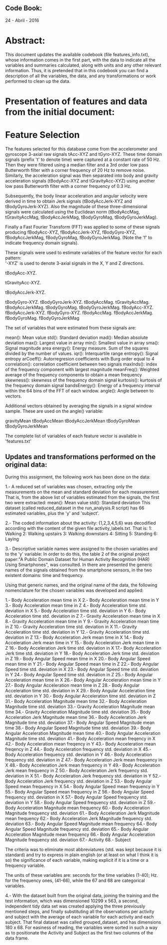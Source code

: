 ## Code Book:
24 - Abril - 2016

# Abstract:
This document updates the available codebook (file features_info.txt), whose information comes in the first part, with the data to indicate all the variables and summaries calculated, along with units and any other relevant information.
Thus, it is pretended that in this codebook you can find a description of all the variables, the data, and any transformations or work performed to clean up the data.

# Presentation of features and data from the initial document:

Feature Selection 
=================

The features selected for this database come from the accelerometer and gyroscope 3-axial raw signals tAcc-XYZ and tGyro-XYZ. These time domain signals (prefix 't' to denote time) were captured at a constant rate of 50 Hz. Then they were filtered using a median filter and a 3rd order low pass Butterworth filter with a corner frequency of 20 Hz to remove noise. Similarly, the acceleration signal was then separated into body and gravity acceleration signals (tBodyAcc-XYZ and tGravityAcc-XYZ) using another low pass Butterworth filter with a corner frequency of 0.3 Hz. 

Subsequently, the body linear acceleration and angular velocity were derived in time to obtain Jerk signals (tBodyAccJerk-XYZ and tBodyGyroJerk-XYZ). Also the magnitude of these three-dimensional signals were calculated using the Euclidean norm (tBodyAccMag, tGravityAccMag, tBodyAccJerkMag, tBodyGyroMag, tBodyGyroJerkMag). 

Finally a Fast Fourier Transform (FFT) was applied to some of these signals producing fBodyAcc-XYZ, fBodyAccJerk-XYZ, fBodyGyro-XYZ, fBodyAccJerkMag, fBodyGyroMag, fBodyGyroJerkMag. (Note the 'f' to indicate frequency domain signals). 

These signals were used to estimate variables of the feature vector for each pattern:  
'-XYZ' is used to denote 3-axial signals in the X, Y and Z directions.

tBodyAcc-XYZ.

tGravityAcc-XYZ.

tBodyAccJerk-XYZ.

tBodyGyro-XYZ.
tBodyGyroJerk-XYZ.
tBodyAccMag.
tGravityAccMag.
tBodyAccJerkMag.
tBodyGyroMag.
tBodyGyroJerkMag.
fBodyAcc-XYZ.
fBodyAccJerk-XYZ.
fBodyGyro-XYZ.
fBodyAccMag.
fBodyAccJerkMag.
fBodyGyroMag.
fBodyGyroJerkMag

The set of variables that were estimated from these signals are: 

mean(): Mean value
std(): Standard deviation
mad(): Median absolute deviation 
max(): Largest value in array
min(): Smallest value in array
sma(): Signal magnitude area
energy(): Energy measure. Sum of the squares divided by the number of values. 
iqr(): Interquartile range 
entropy(): Signal entropy
arCoeff(): Autorregresion coefficients with Burg order equal to 4
correlation(): correlation coefficient between two signals
maxInds(): index of the frequency component with largest magnitude
meanFreq(): Weighted average of the frequency components to obtain a mean frequency
skewness(): skewness of the frequency domain signal 
kurtosis(): kurtosis of the frequency domain signal 
bandsEnergy(): Energy of a frequency interval within the 64 bins of the FFT of each window.
angle(): Angle between to vectors.

Additional vectors obtained by averaging the signals in a signal window sample. These are used on the angle() variable:

gravityMean
tBodyAccMean
tBodyAccJerkMean
tBodyGyroMean
tBodyGyroJerkMean

The complete list of variables of each feature vector is available in 'features.txt'

## Updates and transformations performed on the original data:

During this assignment, the following work has been done on the data:

1.- A reduced set of variables was chosen, extracting only the measurements on the mean and standard deviation for each measurement. That is, from the above list of variables estimated from the signals, the first two were extracted:
mean(): Mean value
std(): Standard deviation
This dataset (called reduced\_dataset in the run_analysis.R script) has 66 estimated variables, plus the 'y' and 'subject'.

2.- The coded information about the activity: {1,2,3,4,5,6} was decodified according with the content of the given file activity\_labels.txt. That is: 
1: Walking
2: Walking upstairs
3: Walking downstairs
4: Sitting
5: Standing
6: Laying

3.- Descriptive variable names were assigned to the chosen variables and to the 'y' variable:
In order to do this, the table 2 of the original project paper:"A Public Domain Dataset for Human Activity Recognition (HAR) Using Smartphones", was consulted. In there are presented the generic names of the signals obtained from the smartphone sensors, in the two existent domains: time and frequency.

Using that generic names, and the original name of the data, the following nomenclature for the chosen variables was developed and applied:

 1.- Body Acceleration mean time in X
 2.- Body Acceleration mean time in Y
 3.- Body Acceleration mean time in Z
 4.- Body Acceleration time std. deviation in X
 5.- Body Acceleration time std. deviation in Y
 6.- Body Acceleration time std. deviation in Z
 7.- Gravity Acceleration mean time in X
 8.- Gravity Acceleration mean time in Y
 9.- Gravity Acceleration mean time in Z
10.- Gravity Acceleration time std. deviation in X
11.- Gravity Acceleration time std. deviation in Y
12.- Gravity Acceleration time std. deviation in Z
13.- Body Acceleration Jerk mean time in X
14.- Body Acceleration Jerk mean time in Y
15.- Body Acceleration Jerk mean time in Z
16.- Body Acceleration Jerk time std. deviation in X
17.- Body Acceleration Jerk time std. deviation in Y
18.- Body Acceleration Jerk time std. deviation in Z
19.- Body Angular Speed mean time in X
20.- Body Angular Speed mean time in Y
21.- Body Angular Speed mean time in Z
22.- Body Angular Speed time std. deviation in X
23.- Body Angular Speed time std. deviation in Y
24.- Body Angular Speed time std. deviation in Z
25.- Body Angular Acceleration mean time in X
26.- Body Angular Acceleration mean time in Y
27.- Body Angular Acceleration mean time in Z
28.- Body Angular Acceleration time std. deviation in X
29.- Body Angular Acceleration time std. deviation in Y
30.- Body Angular Acceleration time std. deviation in Z
31.- Body Acceleration Magnitude mean time
32.- Body Acceleration Magnitude time std. deviation
33.- Gravity Acceleration Magnitude mean time
34.- Gravity Acceleration Magnitude time std. deviation
35.- Body Acceleration Jerk Magnitude mean time
36.- Body Acceleration Jerk Magnitude time std. deviation
37.- Body Angular Speed Magnitude mean time
38.- Body Angular Speed Magnitude time std. deviation
39.- Body Angular Acceleration Magnitude mean time
40.- Body Angular Acceleration Magnitude time std. deviation
41.- Body Acceleration mean freqency in X
42.- Body Acceleration mean freqency in Y
43.- Body Acceleration mean freqency in Z
44.- Body Acceleration frequency std. deviation in X
45.- Body Acceleration frequency std. deviation in Y
46.- Body Acceleration frequency std. deviation in Z
47.- Body Acceleration Jerk mean frequency in X
48.- Body Acceleration Jerk mean frequency in Y
49.- Body Acceleration Jerk mean frequency in Z
50.- Body Acceleration Jerk frequency std. deviation in X
51.- Body Acceleration Jerk frequency std. deviation in Y
52.- Body Acceleration Jerk frequency std. deviation in Z
53.- Body Angular Speed mean frequency in X
54.- Body Angular Speed mean frequency in Y
55.- Body Angular Speed mean frequency in Z
56.- Body Angular Speed frequency std. deviation in X
57.- Body Angular Speed frequency std. deviation in Y
58.- Body Angular Speed frequency std. deviation in Z
59.- Body Acceleration Magnitude mean frequency
60.- Body Acceleration Magnitude frequency std. deviation
61.- Body Acceleration Jerk Magnitude mean frequency
62.- Body Acceleration Jerk Magnitude frequency std. deviation
63.- Body Angular Speed Magnitude mean frequency
64.- Body Angular Speed Magnitude frequency std. deviation
65.- Body Angular Acceleration Magnitude mean frequency
66.- Body Angular Acceleration Magnitude frequency std. deviation
67.- Activity
68.- Subject

The criteria was to eliminate most abbreviatures (std. was kept because it is standard) and try to express in plain english (or at least on what I think it is so) the significance of each variable, making explicit if it is a time or a frequency variable.

The units of these variables are: seconds for the time variables (1-40); Hz. for the frequency ones, (41-66), while the 67 and 68 are categorical variables.

4.- With the dataset built from the original data, joining the training and the test information, which was dimensioned 10299 x 563, a second, independent tidy data set was created applying the
three previously mentioned steps, and finally substituting all the observations per activity and subject with the average of each variable for each activity and each subject. That final dataset was called grouped\_dataset, and has dimensions 180 x 68. 
For easiness of reading, the variables were sorted in such a way as to positionate the Activity and Subject as the first two columns of the data frame. 


